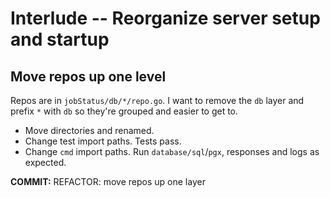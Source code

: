# Interlude -- Reorganize server setup and startup

## Move repos up one level

Repos are in `jobStatus/db/*/repo.go`. I want to remove the `db` layer and prefix `*` with `db` so they're grouped and easier to get to.

* Move directories and renamed.
* Change test import paths. Tests pass.
* Change `cmd` import paths. Run `database/sql`/`pgx`, responses and logs as expected.

**COMMIT:** REFACTOR: move repos up one layer
